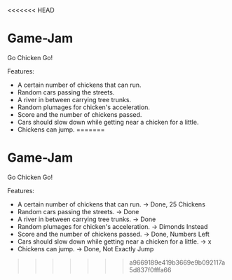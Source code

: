 <<<<<<< HEAD
# Game-Jam
Go Chicken Go!

Features:
- A certain number of chickens that can run.
- Random cars passing the streets.
- A river in between carrying tree trunks.
- Random plumages for chicken's acceleration.
- Score and the number of chickens passed.
- Cars should slow down while getting near a chicken for a little.
- Chickens can jump.
=======
# Game-Jam
Go Chicken Go!

Features:
- A certain number of chickens that can run. -> Done, 25 Chickens
- Random cars passing the streets. -> Done
- A river in between carrying tree trunks. -> Done
- Random plumages for chicken's acceleration. -> Dimonds Instead
- Score and the number of chickens passed. -> Done, Numbers Left
- Cars should slow down while getting near a chicken for a little. -> x
- Chickens can jump. -> Done, Not Exactly Jump
>>>>>>> a9669189e419b3669e9b092117a5d837f0fffa66
